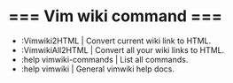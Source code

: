# === Vim wiki command ===

- :Vimwiki2HTML          | Convert current wiki link to HTML.
- :VimwikiAll2HTML       | Convert all your wiki links to HTML.
- :help vimwiki-commands | List all commands.
- :help vimwiki          | General vimwiki help docs.
